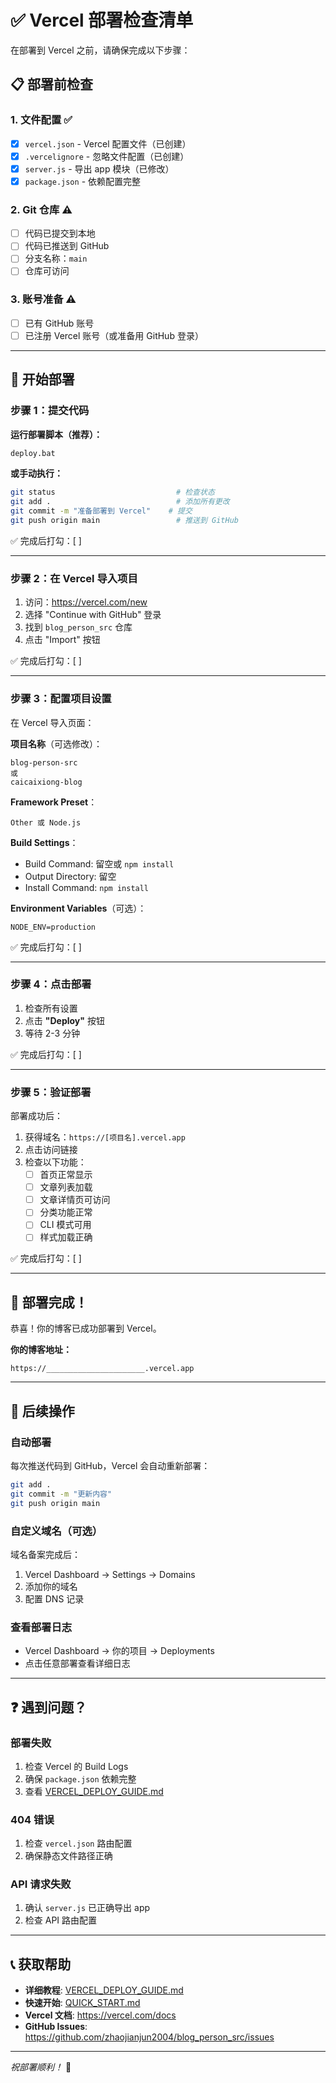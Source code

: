 # ✅ Vercel 部署检查清单

在部署到 Vercel 之前，请确保完成以下步骤：

## 📋 部署前检查

### 1. 文件配置 ✅
- [x] `vercel.json` - Vercel 配置文件（已创建）
- [x] `.vercelignore` - 忽略文件配置（已创建）
- [x] `server.js` - 导出 app 模块（已修改）
- [x] `package.json` - 依赖配置完整

### 2. Git 仓库 ⚠️
- [ ] 代码已提交到本地
- [ ] 代码已推送到 GitHub
- [ ] 分支名称：`main`
- [ ] 仓库可访问

### 3. 账号准备 ⚠️
- [ ] 已有 GitHub 账号
- [ ] 已注册 Vercel 账号（或准备用 GitHub 登录）

---

## 🚀 开始部署

### 步骤 1：提交代码

**运行部署脚本（推荐）：**
```bash
deploy.bat
```

**或手动执行：**
```bash
git status                           # 检查状态
git add .                            # 添加所有更改
git commit -m "准备部署到 Vercel"    # 提交
git push origin main                 # 推送到 GitHub
```

✅ 完成后打勾：[ ]

---

### 步骤 2：在 Vercel 导入项目

1. 访问：https://vercel.com/new
2. 选择 "Continue with GitHub" 登录
3. 找到 `blog_person_src` 仓库
4. 点击 "Import" 按钮

✅ 完成后打勾：[ ]

---

### 步骤 3：配置项目设置

在 Vercel 导入页面：

**项目名称**（可选修改）：
```
blog-person-src
或
caicaixiong-blog
```

**Framework Preset**：
```
Other 或 Node.js
```

**Build Settings**：
- Build Command: 留空或 `npm install`
- Output Directory: 留空
- Install Command: `npm install`

**Environment Variables**（可选）：
```
NODE_ENV=production
```

✅ 完成后打勾：[ ]

---

### 步骤 4：点击部署

1. 检查所有设置
2. 点击 **"Deploy"** 按钮
3. 等待 2-3 分钟

✅ 完成后打勾：[ ]

---

### 步骤 5：验证部署

部署成功后：

1. 获得域名：`https://[项目名].vercel.app`
2. 点击访问链接
3. 检查以下功能：
   - [ ] 首页正常显示
   - [ ] 文章列表加载
   - [ ] 文章详情页可访问
   - [ ] 分类功能正常
   - [ ] CLI 模式可用
   - [ ] 样式加载正确

✅ 完成后打勾：[ ]

---

## 🎉 部署完成！

恭喜！你的博客已成功部署到 Vercel。

**你的博客地址：**
```
https://______________________.vercel.app
```

---

## 📝 后续操作

### 自动部署
每次推送代码到 GitHub，Vercel 会自动重新部署：
```bash
git add .
git commit -m "更新内容"
git push origin main
```

### 自定义域名（可选）
域名备案完成后：
1. Vercel Dashboard → Settings → Domains
2. 添加你的域名
3. 配置 DNS 记录

### 查看部署日志
- Vercel Dashboard → 你的项目 → Deployments
- 点击任意部署查看详细日志

---

## ❓ 遇到问题？

### 部署失败
1. 检查 Vercel 的 Build Logs
2. 确保 `package.json` 依赖完整
3. 查看 [VERCEL_DEPLOY_GUIDE.md](./VERCEL_DEPLOY_GUIDE.md)

### 404 错误
1. 检查 `vercel.json` 路由配置
2. 确保静态文件路径正确

### API 请求失败
1. 确认 `server.js` 已正确导出 app
2. 检查 API 路由配置

---

## 📞 获取帮助

- **详细教程**: [VERCEL_DEPLOY_GUIDE.md](./VERCEL_DEPLOY_GUIDE.md)
- **快速开始**: [QUICK_START.md](./QUICK_START.md)
- **Vercel 文档**: https://vercel.com/docs
- **GitHub Issues**: https://github.com/zhaojianjun2004/blog_person_src/issues

---

*祝部署顺利！* 🚀
